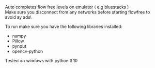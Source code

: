 Auto completes flow free levels on emulator ( e.g bluestacks )\
Make sure you disconnect from any networks before starting flowfree to avoid ay ads\

To run make sure you have the following libraries installed:
<ul>
    <li>numpy</li>
    <li>Pillow</li>
    <li>pynput</li>
    <li>opencv-python</li>
</ul>

Tested on windows with python 3.10